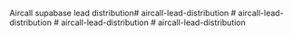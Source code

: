 Aircall supabase lead distribution#   a i r c a l l - l e a d - d i s t r i b u t i o n  
 #   a i r c a l l - l e a d - d i s t r i b u t i o n  
 #   a i r c a l l - l e a d - d i s t r i b u t i o n  
 #   a i r c a l l - l e a d - d i s t r i b u t i o n  
 
